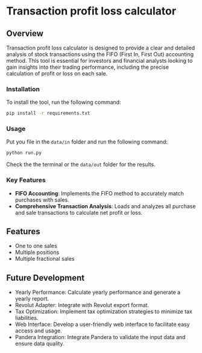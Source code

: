 # Transaction profit loss calculator

## Overview

Transaction profit loss calculator is designed to provide a clear and detailed analysis of stock transactions using the FIFO (First In, First Out) accounting method. This tool is essential for investors and financial analysts looking to gain insights into their trading performance, including the precise calculation of profit or loss on each sale.

### Installation

To install the tool, run the following command:

```bash
pip install -r requirements.txt
```

### Usage

Put you file in the `data/in` folder and run the following command:

```bash
python run.py
```

Check the the terminal or the `data/out` folder for the results.

### Key Features

- **FIFO Accounting**: Implements the FIFO method to accurately match purchases with sales.
- **Comprehensive Transaction Analysis**: Loads and analyzes all purchase and sale transactions to calculate net profit or loss.

## Features

- One to one sales
- Multiple positions
- Multiple fractional sales

## Future Development

- Yearly Performance: Calculate yearly performance and generate a yearly report.
- Revolut Adapter: Integrate with Revolut export format.
- Tax Optimization: Implement tax optimization strategies to minimize tax liabilities.
- Web Interface: Develop a user-friendly web interface to facilitate easy access and usage.
- Pandera Integration: Integrate Pandera to validate the input data and ensure data quality.
